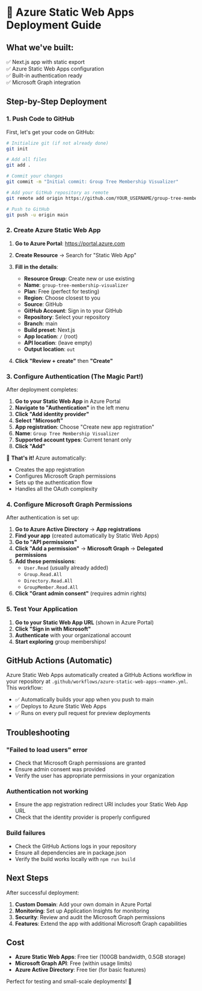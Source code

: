 # 🚀 Azure Static Web Apps Deployment Guide

## What we've built:
✅ Next.js app with static export  
✅ Azure Static Web Apps configuration  
✅ Built-in authentication ready  
✅ Microsoft Graph integration  

## Step-by-Step Deployment

### 1. Push Code to GitHub

First, let's get your code on GitHub:

```bash
# Initialize git (if not already done)
git init

# Add all files
git add .

# Commit your changes
git commit -m "Initial commit: Group Tree Membership Visualizer"

# Add your GitHub repository as remote
git remote add origin https://github.com/YOUR_USERNAME/group-tree-membership-visualizer.git

# Push to GitHub
git push -u origin main
```

### 2. Create Azure Static Web App

1. **Go to Azure Portal**: https://portal.azure.com
2. **Create Resource** → Search for "Static Web App"
3. **Fill in the details**:
   - **Resource Group**: Create new or use existing
   - **Name**: `group-tree-membership-visualizer`
   - **Plan**: Free (perfect for testing)
   - **Region**: Choose closest to you
   - **Source**: GitHub
   - **GitHub Account**: Sign in to your GitHub
   - **Repository**: Select your repository
   - **Branch**: main
   - **Build preset**: Next.js
   - **App location**: `/` (root)
   - **API location**: (leave empty)
   - **Output location**: `out`

4. **Click "Review + create"** then **"Create"**

### 3. Configure Authentication (The Magic Part!)

After deployment completes:

1. **Go to your Static Web App** in Azure Portal
2. **Navigate to "Authentication"** in the left menu
3. **Click "Add identity provider"**
4. **Select "Microsoft"**
5. **App registration**: Choose "Create new app registration"
6. **Name**: `Group Tree Membership Visualizer`
7. **Supported account types**: Current tenant only
8. **Click "Add"**

🎉 **That's it!** Azure automatically:
- Creates the app registration
- Configures Microsoft Graph permissions
- Sets up the authentication flow
- Handles all the OAuth complexity

### 4. Configure Microsoft Graph Permissions

After authentication is set up:

1. **Go to Azure Active Directory** → **App registrations**
2. **Find your app** (created automatically by Static Web Apps)
3. **Go to "API permissions"**
4. **Click "Add a permission"** → **Microsoft Graph** → **Delegated permissions**
5. **Add these permissions**:
   - `User.Read` (usually already added)
   - `Group.Read.All`
   - `Directory.Read.All`
   - `GroupMember.Read.All`
6. **Click "Grant admin consent"** (requires admin rights)

### 5. Test Your Application

1. **Go to your Static Web App URL** (shown in Azure Portal)
2. **Click "Sign in with Microsoft"**
3. **Authenticate** with your organizational account
4. **Start exploring** group memberships!

## GitHub Actions (Automatic)

Azure Static Web Apps automatically created a GitHub Actions workflow in your repository at `.github/workflows/azure-static-web-apps-<name>.yml`. This workflow:

- ✅ Automatically builds your app when you push to main
- ✅ Deploys to Azure Static Web Apps
- ✅ Runs on every pull request for preview deployments

## Troubleshooting

### "Failed to load users" error
- Check that Microsoft Graph permissions are granted
- Ensure admin consent was provided
- Verify the user has appropriate permissions in your organization

### Authentication not working
- Ensure the app registration redirect URI includes your Static Web App URL
- Check that the identity provider is properly configured

### Build failures
- Check the GitHub Actions logs in your repository
- Ensure all dependencies are in package.json
- Verify the build works locally with `npm run build`

## Next Steps

After successful deployment:

1. **Custom Domain**: Add your own domain in Azure Portal
2. **Monitoring**: Set up Application Insights for monitoring
3. **Security**: Review and audit the Microsoft Graph permissions
4. **Features**: Extend the app with additional Microsoft Graph capabilities

## Cost

- **Azure Static Web Apps**: Free tier (100GB bandwidth, 0.5GB storage)
- **Microsoft Graph API**: Free (within usage limits)
- **Azure Active Directory**: Free tier (for basic features)

Perfect for testing and small-scale deployments! 🎉
